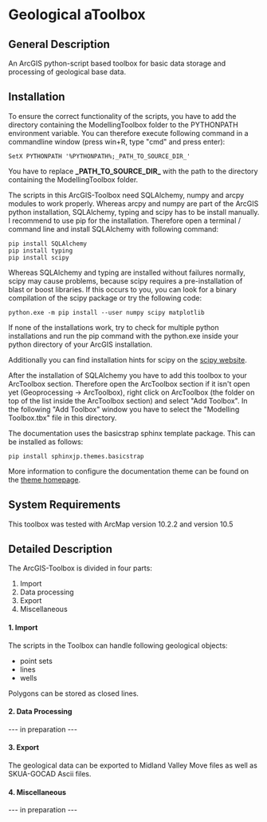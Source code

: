 # Geological aToolbox

## General Description

An ArcGIS python-script based toolbox for basic data storage and processing of geological base data.

## Installation

To ensure the correct functionality of the scripts, you have to add the directory containing the ModellingToolbox folder to the PYTHONPATH environment variable. You can therefore execute following command in a commandline window (press win+R, type "cmd" and press enter):

```
SetX PYTHONPATH '%PYTHONPATH%;_PATH_TO_SOURCE_DIR_'
```

You have to replace **\_PATH_TO_SOURCE_DIR\_** with the path to the directory containing the ModellingToolbox folder.

The scripts in this ArcGIS-Toolbox need SQLAlchemy, numpy and arcpy modules to work properly. Whereas arcpy and numpy are part of the ArcGIS python installation, SQLAlchemy, typing and scipy has to be install manually. I recommend to use pip for the installation. Therefore open a terminal / command line and install SQLAlchemy with following command:

  
```
pip install SQLAlchemy
pip install typing
pip install scipy
```

Whereas SQLAlchemy and typing are installed without failures normally, scipy may cause problems, because scipy requires a pre-installation of blast or boost libraries. If this occurs to you, you can look for a binary compilation of the scipy package or try the following code:

```
python.exe -m pip install --user numpy scipy matplotlib
```

If none of the installations work, try to check for multiple python installations and run the pip command with the python.exe inside your python directory of your ArcGIS installation.

Additionally you can find installation hints for scipy on the [scipy website](https://www.scipy.org/install.html).

After the installation of SQLAlchemy you have to add this toolbox to your ArcToolbox section. Therefore open the ArcToolbox section if it isn't open yet (Geoprocessing -> ArcToolbox), right click on ArcToolbox (the folder on top of the list inside the ArcToolbox section) and select "Add Toolbox". In the following "Add Toolbox" window you have to select the "Modelling Toolbox.tbx" file in this directory.

The documentation uses the basicstrap sphinx template package. This can be installed as follows:

```
pip install sphinxjp.themes.basicstrap
```

More information to configure the documentation theme can be found on the [theme homepage](https://pythonhosted.org/sphinxjp.themes.basicstrap/index.html).

## System Requirements

This toolbox was tested with ArcMap version 10.2.2 and version 10.5

## Detailed Description

The ArcGIS-Toolbox is divided in four parts:

1. Import
2. Data processing
3. Export
4. Miscellaneous

#### 1. Import

The scripts in the Toolbox can handle following geological objects:
- point sets
- lines
- wells

Polygons can be stored as closed lines. 

#### 2. Data Processing

--- in preparation ---

#### 3. Export

The geological data can be exported to Midland Valley Move files as well as SKUA-GOCAD Ascii files.

#### 4. Miscellaneous

--- in preparation ---